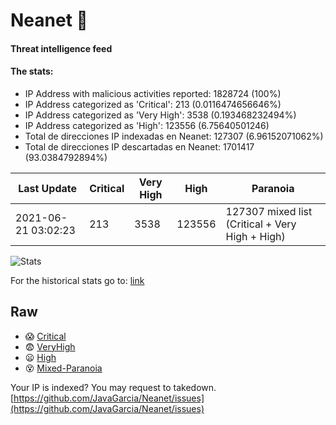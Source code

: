 # Neanet :hocho:
#### Threat intelligence feed
#### The stats:

- IP Address with malicious activities reported: 1828724 (100%)
- IP Address categorized as 'Critical':  213 (0.0116474656646%)
- IP Address categorized as 'Very High':  3538 (0.193468232494%)
- IP Address categorized as 'High':  123556 (6.75640501246)
- Total de direcciones IP indexadas en Neanet:  127307 (6.96152071062%)
- Total de direcciones IP descartadas en Neanet:  1701417 (93.0384792894%)

| Last Update | Critical | Very High | High | Paranoia |
| --- | --- | --- | --- | --- |
| 2021-06-21 03:02:23 | 213 | 3538 | 123556 | 127307 mixed list (Critical + Very High + High)|

![Stats](https://docs.google.com/spreadsheets/d/e/2PACX-1vSnaNMIXVabIpDJjufMlzH7poXnshF3mgd8Is1g9ytUEzVsP5my4Trn8f-xkoLLQ38xpL3HtmUexLo6/pubchart?oid=501124687&format=image)

For the historical stats go to: [link](/stats.csv)
## Raw
- :scream: [Critical](https://raw.githubusercontent.com/JavaGarcia/Neanet/master/blacklists/neanet_critical.txt)
- :fearful: [VeryHigh](https://raw.githubusercontent.com/JavaGarcia/Neanet/master/blacklists/neanet_veryHigh.txtt)
- :frowning: [High](https://raw.githubusercontent.com/JavaGarcia/Neanet/master/blacklists/neanet_high.txt)
- :dizzy_face: [Mixed-Paranoia](https://raw.githubusercontent.com/JavaGarcia/Neanet/master/blacklists/neanet_all.txt)


Your IP is indexed? You may request to takedown. [https://github.com/JavaGarcia/Neanet/issues](https://github.com/JavaGarcia/Neanet/issues)
























































































































































































































































































































































































































































































































































































































































































































































































































































































































































































































































































































































































































































































































































































































































































































































































































































































































































































































































































































































































































































































































































































































































































































































































































































































































































































































































































































































































































































































































































































































































































































































































































































































































































































































































































































































































































































































































































































































































































































































































































































































































































































































































































































































































































































































































































































































































































































































































































































































































































































































































































































































































































































































































































































































































































































































































































































































































































































































































































































































































































































































































































































































































































































































































































































































































































































































































































































































































































































































































































































































































































































































































































































































































